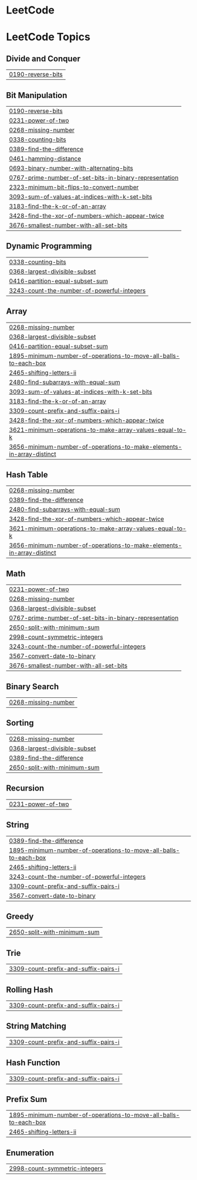# LeetCode
<!---LeetCode Topics Start-->
# LeetCode Topics
## Divide and Conquer
|  |
| ------- |
| [0190-reverse-bits](https://github.com/EsraaAbdelrazek/LeetCode/tree/master/0190-reverse-bits) |
## Bit Manipulation
|  |
| ------- |
| [0190-reverse-bits](https://github.com/EsraaAbdelrazek/LeetCode/tree/master/0190-reverse-bits) |
| [0231-power-of-two](https://github.com/EsraaAbdelrazek/LeetCode/tree/master/0231-power-of-two) |
| [0268-missing-number](https://github.com/EsraaAbdelrazek/LeetCode/tree/master/0268-missing-number) |
| [0338-counting-bits](https://github.com/EsraaAbdelrazek/LeetCode/tree/master/0338-counting-bits) |
| [0389-find-the-difference](https://github.com/EsraaAbdelrazek/LeetCode/tree/master/0389-find-the-difference) |
| [0461-hamming-distance](https://github.com/EsraaAbdelrazek/LeetCode/tree/master/0461-hamming-distance) |
| [0693-binary-number-with-alternating-bits](https://github.com/EsraaAbdelrazek/LeetCode/tree/master/0693-binary-number-with-alternating-bits) |
| [0767-prime-number-of-set-bits-in-binary-representation](https://github.com/EsraaAbdelrazek/LeetCode/tree/master/0767-prime-number-of-set-bits-in-binary-representation) |
| [2323-minimum-bit-flips-to-convert-number](https://github.com/EsraaAbdelrazek/LeetCode/tree/master/2323-minimum-bit-flips-to-convert-number) |
| [3093-sum-of-values-at-indices-with-k-set-bits](https://github.com/EsraaAbdelrazek/LeetCode/tree/master/3093-sum-of-values-at-indices-with-k-set-bits) |
| [3183-find-the-k-or-of-an-array](https://github.com/EsraaAbdelrazek/LeetCode/tree/master/3183-find-the-k-or-of-an-array) |
| [3428-find-the-xor-of-numbers-which-appear-twice](https://github.com/EsraaAbdelrazek/LeetCode/tree/master/3428-find-the-xor-of-numbers-which-appear-twice) |
| [3676-smallest-number-with-all-set-bits](https://github.com/EsraaAbdelrazek/LeetCode/tree/master/3676-smallest-number-with-all-set-bits) |
## Dynamic Programming
|  |
| ------- |
| [0338-counting-bits](https://github.com/EsraaAbdelrazek/LeetCode/tree/master/0338-counting-bits) |
| [0368-largest-divisible-subset](https://github.com/EsraaAbdelrazek/LeetCode/tree/master/0368-largest-divisible-subset) |
| [0416-partition-equal-subset-sum](https://github.com/EsraaAbdelrazek/LeetCode/tree/master/0416-partition-equal-subset-sum) |
| [3243-count-the-number-of-powerful-integers](https://github.com/EsraaAbdelrazek/LeetCode/tree/master/3243-count-the-number-of-powerful-integers) |
## Array
|  |
| ------- |
| [0268-missing-number](https://github.com/EsraaAbdelrazek/LeetCode/tree/master/0268-missing-number) |
| [0368-largest-divisible-subset](https://github.com/EsraaAbdelrazek/LeetCode/tree/master/0368-largest-divisible-subset) |
| [0416-partition-equal-subset-sum](https://github.com/EsraaAbdelrazek/LeetCode/tree/master/0416-partition-equal-subset-sum) |
| [1895-minimum-number-of-operations-to-move-all-balls-to-each-box](https://github.com/EsraaAbdelrazek/LeetCode/tree/master/1895-minimum-number-of-operations-to-move-all-balls-to-each-box) |
| [2465-shifting-letters-ii](https://github.com/EsraaAbdelrazek/LeetCode/tree/master/2465-shifting-letters-ii) |
| [2480-find-subarrays-with-equal-sum](https://github.com/EsraaAbdelrazek/LeetCode/tree/master/2480-find-subarrays-with-equal-sum) |
| [3093-sum-of-values-at-indices-with-k-set-bits](https://github.com/EsraaAbdelrazek/LeetCode/tree/master/3093-sum-of-values-at-indices-with-k-set-bits) |
| [3183-find-the-k-or-of-an-array](https://github.com/EsraaAbdelrazek/LeetCode/tree/master/3183-find-the-k-or-of-an-array) |
| [3309-count-prefix-and-suffix-pairs-i](https://github.com/EsraaAbdelrazek/LeetCode/tree/master/3309-count-prefix-and-suffix-pairs-i) |
| [3428-find-the-xor-of-numbers-which-appear-twice](https://github.com/EsraaAbdelrazek/LeetCode/tree/master/3428-find-the-xor-of-numbers-which-appear-twice) |
| [3621-minimum-operations-to-make-array-values-equal-to-k](https://github.com/EsraaAbdelrazek/LeetCode/tree/master/3621-minimum-operations-to-make-array-values-equal-to-k) |
| [3656-minimum-number-of-operations-to-make-elements-in-array-distinct](https://github.com/EsraaAbdelrazek/LeetCode/tree/master/3656-minimum-number-of-operations-to-make-elements-in-array-distinct) |
## Hash Table
|  |
| ------- |
| [0268-missing-number](https://github.com/EsraaAbdelrazek/LeetCode/tree/master/0268-missing-number) |
| [0389-find-the-difference](https://github.com/EsraaAbdelrazek/LeetCode/tree/master/0389-find-the-difference) |
| [2480-find-subarrays-with-equal-sum](https://github.com/EsraaAbdelrazek/LeetCode/tree/master/2480-find-subarrays-with-equal-sum) |
| [3428-find-the-xor-of-numbers-which-appear-twice](https://github.com/EsraaAbdelrazek/LeetCode/tree/master/3428-find-the-xor-of-numbers-which-appear-twice) |
| [3621-minimum-operations-to-make-array-values-equal-to-k](https://github.com/EsraaAbdelrazek/LeetCode/tree/master/3621-minimum-operations-to-make-array-values-equal-to-k) |
| [3656-minimum-number-of-operations-to-make-elements-in-array-distinct](https://github.com/EsraaAbdelrazek/LeetCode/tree/master/3656-minimum-number-of-operations-to-make-elements-in-array-distinct) |
## Math
|  |
| ------- |
| [0231-power-of-two](https://github.com/EsraaAbdelrazek/LeetCode/tree/master/0231-power-of-two) |
| [0268-missing-number](https://github.com/EsraaAbdelrazek/LeetCode/tree/master/0268-missing-number) |
| [0368-largest-divisible-subset](https://github.com/EsraaAbdelrazek/LeetCode/tree/master/0368-largest-divisible-subset) |
| [0767-prime-number-of-set-bits-in-binary-representation](https://github.com/EsraaAbdelrazek/LeetCode/tree/master/0767-prime-number-of-set-bits-in-binary-representation) |
| [2650-split-with-minimum-sum](https://github.com/EsraaAbdelrazek/LeetCode/tree/master/2650-split-with-minimum-sum) |
| [2998-count-symmetric-integers](https://github.com/EsraaAbdelrazek/LeetCode/tree/master/2998-count-symmetric-integers) |
| [3243-count-the-number-of-powerful-integers](https://github.com/EsraaAbdelrazek/LeetCode/tree/master/3243-count-the-number-of-powerful-integers) |
| [3567-convert-date-to-binary](https://github.com/EsraaAbdelrazek/LeetCode/tree/master/3567-convert-date-to-binary) |
| [3676-smallest-number-with-all-set-bits](https://github.com/EsraaAbdelrazek/LeetCode/tree/master/3676-smallest-number-with-all-set-bits) |
## Binary Search
|  |
| ------- |
| [0268-missing-number](https://github.com/EsraaAbdelrazek/LeetCode/tree/master/0268-missing-number) |
## Sorting
|  |
| ------- |
| [0268-missing-number](https://github.com/EsraaAbdelrazek/LeetCode/tree/master/0268-missing-number) |
| [0368-largest-divisible-subset](https://github.com/EsraaAbdelrazek/LeetCode/tree/master/0368-largest-divisible-subset) |
| [0389-find-the-difference](https://github.com/EsraaAbdelrazek/LeetCode/tree/master/0389-find-the-difference) |
| [2650-split-with-minimum-sum](https://github.com/EsraaAbdelrazek/LeetCode/tree/master/2650-split-with-minimum-sum) |
## Recursion
|  |
| ------- |
| [0231-power-of-two](https://github.com/EsraaAbdelrazek/LeetCode/tree/master/0231-power-of-two) |
## String
|  |
| ------- |
| [0389-find-the-difference](https://github.com/EsraaAbdelrazek/LeetCode/tree/master/0389-find-the-difference) |
| [1895-minimum-number-of-operations-to-move-all-balls-to-each-box](https://github.com/EsraaAbdelrazek/LeetCode/tree/master/1895-minimum-number-of-operations-to-move-all-balls-to-each-box) |
| [2465-shifting-letters-ii](https://github.com/EsraaAbdelrazek/LeetCode/tree/master/2465-shifting-letters-ii) |
| [3243-count-the-number-of-powerful-integers](https://github.com/EsraaAbdelrazek/LeetCode/tree/master/3243-count-the-number-of-powerful-integers) |
| [3309-count-prefix-and-suffix-pairs-i](https://github.com/EsraaAbdelrazek/LeetCode/tree/master/3309-count-prefix-and-suffix-pairs-i) |
| [3567-convert-date-to-binary](https://github.com/EsraaAbdelrazek/LeetCode/tree/master/3567-convert-date-to-binary) |
## Greedy
|  |
| ------- |
| [2650-split-with-minimum-sum](https://github.com/EsraaAbdelrazek/LeetCode/tree/master/2650-split-with-minimum-sum) |
## Trie
|  |
| ------- |
| [3309-count-prefix-and-suffix-pairs-i](https://github.com/EsraaAbdelrazek/LeetCode/tree/master/3309-count-prefix-and-suffix-pairs-i) |
## Rolling Hash
|  |
| ------- |
| [3309-count-prefix-and-suffix-pairs-i](https://github.com/EsraaAbdelrazek/LeetCode/tree/master/3309-count-prefix-and-suffix-pairs-i) |
## String Matching
|  |
| ------- |
| [3309-count-prefix-and-suffix-pairs-i](https://github.com/EsraaAbdelrazek/LeetCode/tree/master/3309-count-prefix-and-suffix-pairs-i) |
## Hash Function
|  |
| ------- |
| [3309-count-prefix-and-suffix-pairs-i](https://github.com/EsraaAbdelrazek/LeetCode/tree/master/3309-count-prefix-and-suffix-pairs-i) |
## Prefix Sum
|  |
| ------- |
| [1895-minimum-number-of-operations-to-move-all-balls-to-each-box](https://github.com/EsraaAbdelrazek/LeetCode/tree/master/1895-minimum-number-of-operations-to-move-all-balls-to-each-box) |
| [2465-shifting-letters-ii](https://github.com/EsraaAbdelrazek/LeetCode/tree/master/2465-shifting-letters-ii) |
## Enumeration
|  |
| ------- |
| [2998-count-symmetric-integers](https://github.com/EsraaAbdelrazek/LeetCode/tree/master/2998-count-symmetric-integers) |
<!---LeetCode Topics End-->
